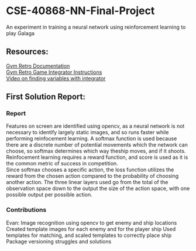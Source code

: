 # CSE-40868-NN-Final-Project
An experiment in training a neural network using reinforcement learning to play Galaga

## Resources:
[Gym Retro Documentation](https://retro.readthedocs.io/en/latest/index.html)  
[Gym Retro Game Integrator Instructions](https://retro.readthedocs.io/en/latest/integration.html)  
[Video on finding variables with integrator](https://www.youtube.com/watch?v=lPYWaUAq_dY)  

## First Solution Report:

### Report
Features on screen are identified using opencv, as a neural network is not necessary to identify largely static images, and so runs faster while performing reinfocement learning.
A softmax function is used because there are a discrete number of potential movements which the network can choose, so softmax determines which way theship moves, and if it shoots. 
Reinfocement learning requires a reward function, and score is used as it is the common metric of success in competition.  
Since softmax chooses a specific action, the loss function utilizes the reward from the chosen action compared to the probability of choosing another action.
The three linear layers used go from the total of the observation space down to the output the size of the action space, with one possible output per possible action.

### Contributions
Evan: Image recognition using opencv to get enemy and ship locations
Created template images for each enemy and for the player ship
Used templates for matching, and scaled templates to correctly place ship
Package versioning struggles and solutions
